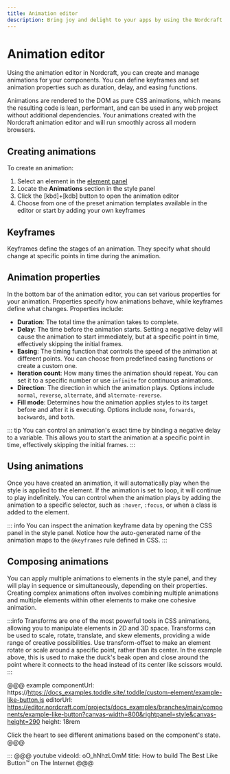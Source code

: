 ```yaml
---
title: Animation editor
description: Bring joy and delight to your apps by using the Nordcraft animation editor to generate CSS animations in an intuitive visual interface.
---
```


# Animation editor

Using the animation editor in Nordcraft, you can create and manage animations for your components. You can define keyframes and set animation properties such as duration, delay, and easing functions.

Animations are rendered to the DOM as pure CSS animations, which means the resulting code is lean, performant, and can be used in any web project without additional dependencies. Your animations created with the Nordcraft animation editor and will run smoothly across all modern browsers.

## Creating animations

To create an animation:

1. Select an element in the [element panel](/the-editor/element-panel)
2. Locate the **Animations** section in the style panel
3. Click the [kbd]+[kdb] button to open the animation editor
4. Choose from one of the preset animation templates available in the editor or start by adding your own keyframes

## Keyframes

Keyframes define the stages of an animation. They specify what should change at specific points in time during the animation.

## Animation properties

In the bottom bar of the animation editor, you can set various properties for your animation. Properties specify how animations behave, while keyframes define what changes. Properties include:

- **Duration**: The total time the animation takes to complete.
- **Delay**: The time before the animation starts. Setting a negative delay will cause the animation to start immediately, but at a specific point in time, effectively skipping the initial frames.
- **Easing**: The timing function that controls the speed of the animation at different points. You can choose from predefined easing functions or create a custom one.
- **Iteration count**: How many times the animation should repeat. You can set it to a specific number or use `infinite` for continuous animations.
- **Direction**: The direction in which the animation plays. Options include `normal`, `reverse`, `alternate`, and `alternate-reverse`.
- **Fill mode**: Determines how the animation applies styles to its target before and after it is executing. Options include `none`, `forwards`, `backwards`, and `both`.

::: tip
You can control an animation's exact time by binding a negative delay to a variable. This allows you to start the animation at a specific point in time, effectively skipping the initial frames.
:::

## Using animations

Once you have created an animation, it will automatically play when the style is applied to the element. If the animation is set to loop, it will continue to play indefinitely. You can control when the animation plays by adding the animation to a specific selector, such as `:hover`, `:focus`, or when a class is added to the element.

::: info
You can inspect the animation keyframe data by opening the CSS panel in the style panel. Notice how the auto-generated name of the animation maps to the `@keyframes` rule defined in CSS.
:::

## Composing animations

You can apply multiple animations to elements in the style panel, and they will play in sequence or simultaneously, depending on their properties. Creating complex animations often involves combining multiple animations and multiple elements within other elements to make one cohesive animation.

:::info
Transforms are one of the most powerful tools in CSS animations, allowing you to manipulate elements in 2D and 3D space. Transforms can be used to scale, rotate, translate, and skew elements, providing a wide range of creative possibilities. Use transform-offset to make an element rotate or scale around a specific point, rather than its center. In the example above, this is used to make the duck's beak open and close around the point where it connects to the head instead of its center like scissors would.
:::

@@@ example
componentUrl: https://https://docs_examples.toddle.site/.toddle/custom-element/example-like-button.js
editorUrl: https://editor.nordcraft.com/projects/docs_examples/branches/main/components/example-like-button?canvas-width=800&rightpanel=style&canvas-height=290
height: 18rem

Click the heart to see different animations based on the component's state.
@@@

:::
@@@ youtube
videoId: oO_hNhzLOmM
title: How to build The Best Like Button™️ on The Internet
@@@
